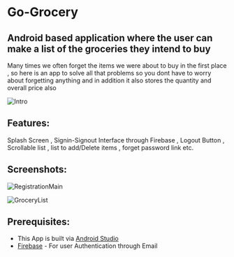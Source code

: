 Go-Grocery
================

Android based application where the user can make a list of the groceries they intend to buy
-----------------
Many times we often forget the items we were about to buy in the first place , so here is an app to solve all that problems so you dont have to worry about forgetting anything and in addition it also stores the quantity and overall price also

![Intro](https://user-images.githubusercontent.com/82045730/191501559-1c7992e9-0d0f-4dc9-b54b-dd9e28930ecf.png)



Features:
-
Splash Screen , Signin-Signout Interface through Firebase , Logout Button , Scrollable list , list to add/Delete items , forget password link etc.

Screenshots:
-----------
![RegistrationMain](https://user-images.githubusercontent.com/82045730/191521174-5e356893-420f-4834-a7a9-d2d0a9f6b7e6.png)




![GroceryList](https://user-images.githubusercontent.com/82045730/191501633-cc0d8d6b-d4bb-4f21-825d-2487c136f595.png)

Prerequisites:
-
* This App is built via [Android Studio](https://developer.android.com/studio)
* [Firebase](https://firebase.google.com/) - For user Authentication through Email
